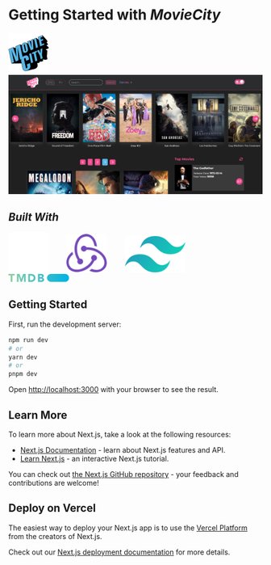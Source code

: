 # Getting Started with ***MovieCity***
<p>
    <img src="public/movie-city.svg" width="80"> &nbsp; &nbsp; &nbsp; &nbsp;    <br/>
    <img src="public/movie-city-preview.png" alt="preview">
</p>

## ***Built With***

<img src="public/next-js-logo.svg" width="80"> &nbsp; &nbsp; &nbsp; &nbsp;
<img src="public/redux-icon.svg" width="80"> &nbsp; &nbsp; &nbsp; &nbsp;
<img src="public/tailwind-css.svg" width="120"> &nbsp; &nbsp; &nbsp; &nbsp;
<img src="public/tmdb-icon.svg" width="120">

## Getting Started

First, run the development server:

```bash
npm run dev
# or
yarn dev
# or
pnpm dev
```

Open [http://localhost:3000](http://localhost:3000) with your browser to see the result.

## Learn More

To learn more about Next.js, take a look at the following resources:

- [Next.js Documentation](https://nextjs.org/docs) - learn about Next.js features and API.
- [Learn Next.js](https://nextjs.org/learn) - an interactive Next.js tutorial.

You can check out [the Next.js GitHub repository](https://github.com/vercel/next.js/) - your feedback and contributions are welcome!

## Deploy on Vercel

The easiest way to deploy your Next.js app is to use the [Vercel Platform](https://vercel.com/new?utm_medium=default-template&filter=next.js&utm_source=create-next-app&utm_campaign=create-next-app-readme) from the creators of Next.js.

Check out our [Next.js deployment documentation](https://nextjs.org/docs/deployment) for more details.
